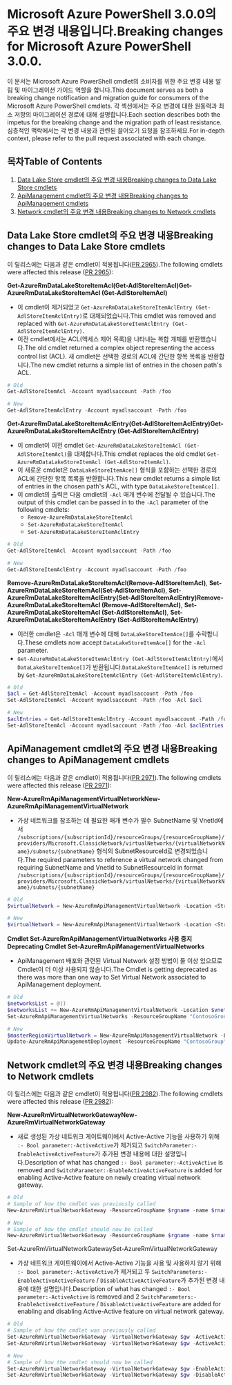 # <a name="breaking-changes-for-microsoft-azure-powershell-300"></a><span data-ttu-id="5e739-101">Microsoft Azure PowerShell 3.0.0의 주요 변경 내용입니다.</span><span class="sxs-lookup"><span data-stu-id="5e739-101">Breaking changes for Microsoft Azure PowerShell 3.0.0.</span></span>

<span data-ttu-id="5e739-102">이 문서는 Microsoft Azure PowerShell cmdlet의 소비자를 위한 주요 변경 내용 알림 및 마이그레이션 가이드 역할을 합니다.</span><span class="sxs-lookup"><span data-stu-id="5e739-102">This document serves as both a breaking change notification and migration guide for consumers of the Microsoft Azure PowerShell cmdlets.</span></span>  <span data-ttu-id="5e739-103">각 섹션에서는 주요 변경에 대한 원동력과 최소 저항의 마이그레이션 경로에 대해 설명합니다.</span><span class="sxs-lookup"><span data-stu-id="5e739-103">Each section describes both the impetus for the breaking change and the migration path of least resistance.</span></span>  <span data-ttu-id="5e739-104">심층적인 맥락에서는 각 변경 내용과 관련된 끌어오기 요청을 참조하세요.</span><span class="sxs-lookup"><span data-stu-id="5e739-104">For in-depth context, please refer to the pull request associated with each change.</span></span>

## <a name="table-of-contents"></a><span data-ttu-id="5e739-105">목차</span><span class="sxs-lookup"><span data-stu-id="5e739-105">Table of Contents</span></span>
1. [<span data-ttu-id="5e739-106">Data Lake Store cmdlet의 주요 변경 내용</span><span class="sxs-lookup"><span data-stu-id="5e739-106">Breaking changes to Data Lake Store cmdlets</span></span>](#breaking-changes-to-data-lake-store-cmdlets)
2. [<span data-ttu-id="5e739-107">ApiManagement cmdlet의 주요 변경 내용</span><span class="sxs-lookup"><span data-stu-id="5e739-107">Breaking changes to ApiManagement cmdlets</span></span>](#breaking-changes-to-apimanagement-cmdlets)
3. [<span data-ttu-id="5e739-108">Network cmdlet의 주요 변경 내용</span><span class="sxs-lookup"><span data-stu-id="5e739-108">Breaking changes to Network cmdlets</span></span>](#breaking-changes-to-network-cmdlets)

## <a name="breaking-changes-to-data-lake-store-cmdlets"></a><span data-ttu-id="5e739-109">Data Lake Store cmdlet의 주요 변경 내용</span><span class="sxs-lookup"><span data-stu-id="5e739-109">Breaking changes to Data Lake Store cmdlets</span></span>

<span data-ttu-id="5e739-110">이 릴리스에는 다음과 같은 cmdlet이 적용됩니다([PR 2965](https://github.com/Azure/azure-powershell/pull/2965)).</span><span class="sxs-lookup"><span data-stu-id="5e739-110">The following cmdlets were affected this release ([PR 2965](https://github.com/Azure/azure-powershell/pull/2965)):</span></span>

<span data-ttu-id="5e739-111">**Get-AzureRmDataLakeStoreItemAcl(Get-AdlStoreItemAcl)**</span><span class="sxs-lookup"><span data-stu-id="5e739-111">**Get-AzureRmDataLakeStoreItemAcl (Get-AdlStoreItemAcl)**</span></span>
- <span data-ttu-id="5e739-112">이 cmdlet이 제거되었고 ``Get-AzureRmDataLakeStoreItemAclEntry (Get-AdlStoreItemAclEntry)``로 대체되었습니다.</span><span class="sxs-lookup"><span data-stu-id="5e739-112">This cmdlet was removed and replaced with ``Get-AzureRmDataLakeStoreItemAclEntry (Get-AdlStoreItemAclEntry)``.</span></span>
- <span data-ttu-id="5e739-113">이전 cmdlet에서는 ACL(액세스 제어 목록)을 나타내는 복합 개체를 반환했습니다.</span><span class="sxs-lookup"><span data-stu-id="5e739-113">The old cmdlet returned a complex object representing the access control list (ACL).</span></span> <span data-ttu-id="5e739-114">새 cmdlet은 선택한 경로의 ACL에 간단한 항목 목록을 반환합니다.</span><span class="sxs-lookup"><span data-stu-id="5e739-114">The new cmdlet returns a simple list of entries in the chosen path's ACL.</span></span>

```powershell
# Old
Get-AdlStoreItemAcl -Account myadlsaccount -Path /foo

# New
Get-AdlStoreItemAclEntry -Account myadlsaccount -Path /foo
```

<span data-ttu-id="5e739-115">**Get-AzureRmDataLakeStoreItemAclEntry(Get-AdlStoreItemAclEntry)**</span><span class="sxs-lookup"><span data-stu-id="5e739-115">**Get-AzureRmDataLakeStoreItemAclEntry (Get-AdlStoreItemAclEntry)**</span></span>
- <span data-ttu-id="5e739-116">이 cmdlet이 이전 cmdlet ``Get-AzureRmDataLakeStoreItemAcl (Get-AdlStoreItemAcl)``을 대체합니다.</span><span class="sxs-lookup"><span data-stu-id="5e739-116">This cmdlet replaces the old cmdlet ``Get-AzureRmDataLakeStoreItemAcl (Get-AdlStoreItemAcl)``.</span></span>
- <span data-ttu-id="5e739-117">이 새로운 cmdlet은 ``DataLakeStoreItemAce[]`` 형식을 포함하는 선택한 경로의 ACL에 간단한 항목 목록을 반환합니다.</span><span class="sxs-lookup"><span data-stu-id="5e739-117">This new cmdlet returns a simple list of entries in the chosen path's ACL, with type ``DataLakeStoreItemAce[]``.</span></span>
- <span data-ttu-id="5e739-118">이 cmdlet의 출력은 다음 cmdlet의 ``-Acl`` 매개 변수에 전달될 수 있습니다.</span><span class="sxs-lookup"><span data-stu-id="5e739-118">The output of this cmdlet can be passed in to the ``-Acl`` parameter of the following cmdlets:</span></span>
   - ``Remove-AzureRmDataLakeStoreItemAcl``
   - ``Set-AzureRmDataLakeStoreItemAcl``
   - ``Set-AzureRmDataLakeStoreItemAclEntry``

```powershell
# Old
Get-AdlStoreItemAcl -Account myadlsaccount -Path /foo

# New
Get-AdlStoreItemAclEntry -Account myadlsaccount -Path /foo
```

<span data-ttu-id="5e739-119">**Remove-AzureRmDataLakeStoreItemAcl(Remove-AdlStoreItemAcl)**, **Set-AzureRmDataLakeStoreItemAcl(Set-AdlStoreItemAcl)**, **Set-AzureRmDataLakeStoreItemAclEntry(Set-AdlStoreItemAclEntry)**</span><span class="sxs-lookup"><span data-stu-id="5e739-119">**Remove-AzureRmDataLakeStoreItemAcl (Remove-AdlStoreItemAcl)**, **Set-AzureRmDataLakeStoreItemAcl (Set-AdlStoreItemAcl)**, **Set-AzureRmDataLakeStoreItemAclEntry (Set-AdlStoreItemAclEntry)**</span></span>
- <span data-ttu-id="5e739-120">이러한 cmdlet은 ``-Acl`` 매개 변수에 대해 ``DataLakeStoreItemAce[]``를 수락합니다.</span><span class="sxs-lookup"><span data-stu-id="5e739-120">These cmdlets now accept ``DataLakeStoreItemAce[]`` for the ``-Acl`` parameter.</span></span>
- <span data-ttu-id="5e739-121">``Get-AzureRmDataLakeStoreItemAclEntry (Get-AdlStoreItemAclEntry)``에서 ``DataLakeStoreItemAce[]``가 반환됩니다.</span><span class="sxs-lookup"><span data-stu-id="5e739-121">``DataLakeStoreItemAce[]`` is returned by ``Get-AzureRmDataLakeStoreItemAclEntry (Get-AdlStoreItemAclEntry)``.</span></span>

```powershell
# Old
$acl = Get-AdlStoreItemAcl -Account myadlsaccount -Path /foo
Set-AdlStoreItemAcl -Account myadlsaccount -Path /foo -Acl $acl

# New
$aclEntries = Get-AdlStoreItemAclEntry -Account myadlsaccount -Path /foo
Set-AdlStoreItemAcl -Account myadlsaccount -Path /foo -Acl $aclEntries
```

## <a name="breaking-changes-to-apimanagement-cmdlets"></a><span data-ttu-id="5e739-122">ApiManagement cmdlet의 주요 변경 내용</span><span class="sxs-lookup"><span data-stu-id="5e739-122">Breaking changes to ApiManagement cmdlets</span></span>

<span data-ttu-id="5e739-123">이 릴리스에는 다음과 같은 cmdlet이 적용됩니다([PR 2971](https://github.com/Azure/azure-powershell/pull/2971)).</span><span class="sxs-lookup"><span data-stu-id="5e739-123">The following cmdlets were affected this release ([PR 2971](https://github.com/Azure/azure-powershell/pull/2971)):</span></span>

<span data-ttu-id="5e739-124">**New-AzureRmApiManagementVirtualNetwork**</span><span class="sxs-lookup"><span data-stu-id="5e739-124">**New-AzureRmApiManagementVirtualNetwork**</span></span>
- <span data-ttu-id="5e739-125">가상 네트워크를 참조하는 데 필요한 매개 변수가 필수 SubnetName 및 VnetId에서 ``/subscriptions/{subscriptionId}/resourceGroups/{resourceGroupName}/providers/Microsoft.ClassicNetwork/virtualNetworks/{virtualNetworkName}/subnets/{subnetName}`` 형식의 SubnetResourceId로 변경되었습니다.</span><span class="sxs-lookup"><span data-stu-id="5e739-125">The required parameters to reference a virtual network changed from requiring SubnetName and VnetId to SubnetResourceId in format ``/subscriptions/{subscriptionId}/resourceGroups/{resourceGroupName}/providers/Microsoft.ClassicNetwork/virtualNetworks/{virtualNetworkName}/subnets/{subnetName}``</span></span>

```powershell
# Old
$virtualNetwork = New-AzureRmApiManagementVirtualNetwork -Location <String> -SubnetName <String> -VnetId <Guid>

# New
$virtualNetwork = New-AzureRmApiManagementVirtualNetwork -Location <String> -SubnetResourceId <String>

```

<span data-ttu-id="5e739-126">**Cmdlet Set-AzureRmApiManagementVirtualNetworks 사용 중지**</span><span class="sxs-lookup"><span data-stu-id="5e739-126">**Deprecating Cmdlet Set-AzureRmApiManagementVirtualNetworks**</span></span>
- <span data-ttu-id="5e739-127">ApiManagement 배포와 관련된 Virtual Network 설정 방법이 둘 이상 있으므로 Cmdlet이 더 이상 사용되지 않습니다.</span><span class="sxs-lookup"><span data-stu-id="5e739-127">The Cmdlet is getting deprecated as there was more than one way to Set Virtual Network associated to ApiManagement deployment.</span></span>

```powershell
# Old
$networksList = @()
$networksList += New-AzureRmApiManagementVirtualNetwork -Location $vnetLocation -VnetId $vnetId -SubnetName $subnetName
Set-AzureRmApiManagementVirtualNetworks -ResourceGroupName "ContosoGroup" -Name "ContosoApi" -VirtualNetworks $networksList

# New
$masterRegionVirtualNetwork = New-AzureRmApiManagementVirtualNetwork -Location <String> -SubnetResourceId <String>
Update-AzureRmApiManagementDeployment -ResourceGroupName "ContosoGroup" -Name "ContosoApi" -VirtualNetwork $masterRegionVirtualNetwork
```

## <a name="breaking-changes-to-network-cmdlets"></a><span data-ttu-id="5e739-128">Network cmdlet의 주요 변경 내용</span><span class="sxs-lookup"><span data-stu-id="5e739-128">Breaking changes to Network cmdlets</span></span>

<span data-ttu-id="5e739-129">이 릴리스에는 다음과 같은 cmdlet이 적용됩니다([PR 2982](https://github.com/Azure/azure-powershell/pull/2982)).</span><span class="sxs-lookup"><span data-stu-id="5e739-129">The following cmdlets were affected this release ([PR 2982](https://github.com/Azure/azure-powershell/pull/2982)):</span></span>

<span data-ttu-id="5e739-130">**New-AzureRmVirtualNetworkGateway**</span><span class="sxs-lookup"><span data-stu-id="5e739-130">**New-AzureRmVirtualNetworkGateway**</span></span>
- <span data-ttu-id="5e739-131">새로 생성된 가상 네트워크 게이트웨이에서 Active-Active 기능을 사용하기 위해 ``:- Bool parameter:-ActiveActive``가 제거되고 ``SwitchParameter:-EnableActiveActiveFeature``가 추가된 변경 내용에 대한 설명입니다.</span><span class="sxs-lookup"><span data-stu-id="5e739-131">Description of what has changed ``:- Bool parameter:-ActiveActive`` is removed and ``SwitchParameter:-EnableActiveActiveFeature`` is added for enabling Active-Active feature on newly creating virtual network gateway.</span></span>

```powershell
# Old 
# Sample of how the cmdlet was previously called
New-AzureRmVirtualNetworkGateway -ResourceGroupName $rgname -name $rname -Location $location -IpConfigurations $vnetIpConfig1,$vnetIpConfig2 -GatewayType Vpn -VpnType RouteBased -EnableBgp $false -GatewaySku HighPerformance -ActiveActive $true

# New
# Sample of how the cmdlet should now be called
New-AzureRmVirtualNetworkGateway -ResourceGroupName $rgname -name $rname -Location $location -IpConfigurations $vnetIpConfig1,$vnetIpConfig2 -GatewayType Vpn -VpnType RouteBased -EnableBgp $false -GatewaySku HighPerformance -EnableActiveActiveFeature
```

<span data-ttu-id="5e739-132">Set-AzureRmVirtualNetworkGateway</span><span class="sxs-lookup"><span data-stu-id="5e739-132">Set-AzureRmVirtualNetworkGateway</span></span>
- <span data-ttu-id="5e739-133">가상 네트워크 게이트웨이에서 Active-Active 기능을 사용 및 사용하지 않기 위해 ``:- Bool parameter:-ActiveActive``가 제거되고 두 ``SwitchParameters:-EnableActiveActiveFeature`` / ``DisableActiveActiveFeature``가 추가된 변경 내용에 대한 설명입니다.</span><span class="sxs-lookup"><span data-stu-id="5e739-133">Description of what has changed ``:- Bool parameter:-ActiveActive`` is removed and 2 ``SwitchParameters:-EnableActiveActiveFeature`` / ``DisableActiveActiveFeature`` are added for enabling and disabling Active-Active feature on virtual network gateway.</span></span>

```powershell
# Old
# Sample of how the cmdlet was previously called
Set-AzureRmVirtualNetworkGateway -VirtualNetworkGateway $gw -ActiveActive $true
Set-AzureRmVirtualNetworkGateway -VirtualNetworkGateway $gw -ActiveActive $false  

# New
# Sample of how the cmdlet should now be called
Set-AzureRmVirtualNetworkGateway -VirtualNetworkGateway $gw -EnableActiveActiveFeature
Set-AzureRmVirtualNetworkGateway -VirtualNetworkGateway $gw -DisableActiveActiveFeature
```
